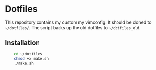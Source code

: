 # Dotfiles #
This repository contains my custom my vimconfig. It should be cloned to `~/dotfiles/`. The script backs up the old dotfiles to `~/dotfiles_old`.

## Installation ##
``` bash
    cd ~/dotfiles
    chmod +x make.sh
    ./make.sh
```

